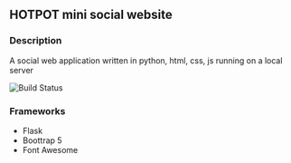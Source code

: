 ## HOTPOT mini social website
### Description
A social web application written in python, html, css, js running on a local server

![Build Status](https://img.shields.io/badge/build-pre-alpha-brightgreen)


### Frameworks
- Flask
- Boottrap 5
- Font Awesome

